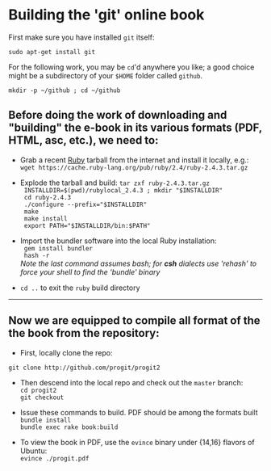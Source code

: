 # Building the 'git' online book


First make sure you have installed `git` itself:  
```
sudo apt-get install git
```
For the following work, you may be `cd`'d anywhere you like; a good choice might be a subdirectory of your `$HOME` folder called `github`.  

```
mkdir -p ~/github ; cd ~/github
```

## Before doing the work of downloading and "building" the e-book in its various formats (PDF, HTML, asc, etc.), we need to:
-  Grab a recent [Ruby](https://www.ruby-lang.org/en/) tarball from the internet and install it locally, e.g.:  
`wget https://cache.ruby-lang.org/pub/ruby/2.4/ruby-2.4.3.tar.gz
`
- Explode the tarball and build:
` tar zxf ruby-2.4.3.tar.gz `  
` INSTALLDIR=$(pwd)/rubylocal_2.4.3 ; mkdir "$INSTALLDIR"`  
` cd ruby-2.4.3`  
` ./configure --prefix="$INSTALLDIR"`  
` make`  
` make install`  
` export PATH="$INSTALLDIR/bin:$PATH"`



- Import the bundler software into the local Ruby installation:  
` gem install bundler`   
` hash -r`  
*Note the last command assumes bash; for **csh** dialects use 'rehash' to force your shell to find the 'bundle' binary*

- `cd ..` to exit the `ruby` build directory
---

## Now we are equipped to compile all format of the the book from  the repository:  
- First, locally clone the repo:
```
git clone http://github.com/progit/progit2
```

- Then descend into the local repo and check out the `master` branch:  
`cd progit2`  
`git checkout` 

- Issue these commands to build.  PDF should be among the formats built  
`bundle install`  
`bundle exec rake book:build`  

- To view the book in PDF, use the `evince` binary under {14,16} flavors of Ubuntu:  
`evince ./progit.pdf`



